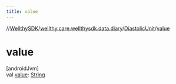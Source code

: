 ```yaml
---
title: value
---
```

//[WellthySDK](../../../index.html)/[wellthy.care.wellthysdk.data.diary](../index.html)/[DiastolicUnit](index.html)/[value](value.html)



# value



[androidJvm]\
val [value](value.html): [String](https://kotlinlang.org/api/latest/jvm/stdlib/kotlin/-string/index.html)




